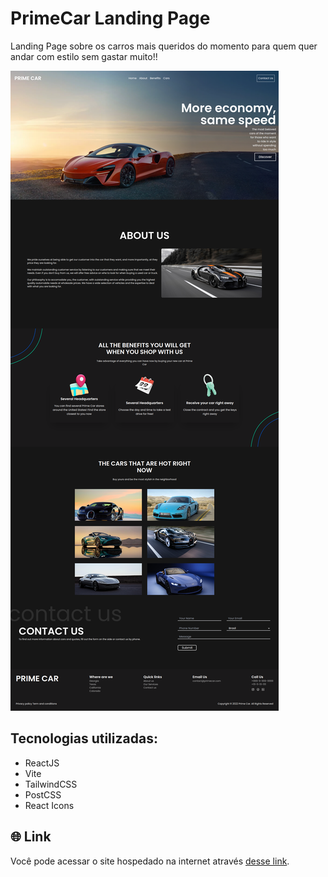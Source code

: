 # PrimeCar Landing Page

Landing Page sobre os carros mais queridos do momento para quem quer andar com estilo sem gastar muito!!

<img src="./public/prime-car.png" />

## Tecnologias utilizadas:

- ReactJS
- Vite
- TailwindCSS
- PostCSS
- React Icons

## 🌐 Link

Você pode acessar o site hospedado na internet através [desse link](https://primecar.vercel.app/).
